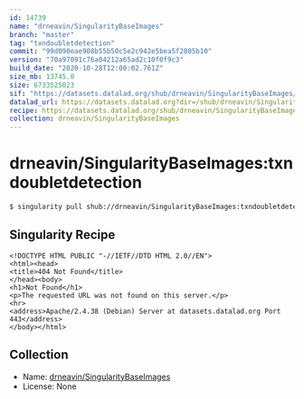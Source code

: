 ```yaml
---
id: 14739
name: "drneavin/SingularityBaseImages"
branch: "master"
tag: "txndoubletdetection"
commit: "99d090eae908b55b50c5e2c942e5bea5f2805b10"
version: "70a97091c76a04212a65ad2c10f0f9c3"
build_date: "2020-10-28T12:00:02.761Z"
size_mb: 13745.0
size: 6733525023
sif: "https://datasets.datalad.org/shub/drneavin/SingularityBaseImages/txndoubletdetection/2020-10-28-99d090ea-70a97091/70a97091c76a04212a65ad2c10f0f9c3.sif"
datalad_url: https://datasets.datalad.org?dir=/shub/drneavin/SingularityBaseImages/txndoubletdetection/2020-10-28-99d090ea-70a97091/
recipe: https://datasets.datalad.org/shub/drneavin/SingularityBaseImages/txndoubletdetection/2020-10-28-99d090ea-70a97091/Singularity
collection: drneavin/SingularityBaseImages
---
```


# drneavin/SingularityBaseImages:txndoubletdetection

```bash
$ singularity pull shub://drneavin/SingularityBaseImages:txndoubletdetection
```

## Singularity Recipe

```singularity
<!DOCTYPE HTML PUBLIC "-//IETF//DTD HTML 2.0//EN">
<html><head>
<title>404 Not Found</title>
</head><body>
<h1>Not Found</h1>
<p>The requested URL was not found on this server.</p>
<hr>
<address>Apache/2.4.38 (Debian) Server at datasets.datalad.org Port 443</address>
</body></html>
```

## Collection

 - Name: [drneavin/SingularityBaseImages](https://github.com/drneavin/SingularityBaseImages)
 - License: None

